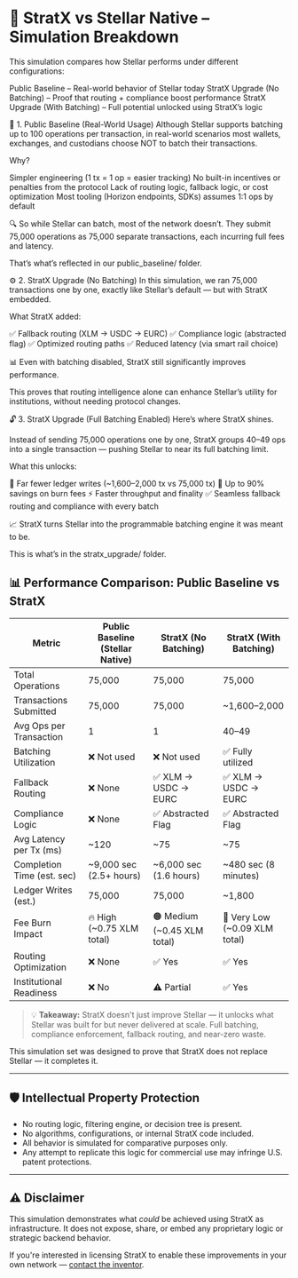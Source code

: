 # 🚀 StratX vs Stellar Native – Simulation Breakdown
This simulation compares how Stellar performs under different configurations:

Public Baseline – Real-world behavior of Stellar today
StratX Upgrade (No Batching) – Proof that routing + compliance boost performance
StratX Upgrade (With Batching) – Full potential unlocked using StratX’s logic


📘 1. Public Baseline (Real-World Usage)
Although Stellar supports batching up to 100 operations per transaction, in real-world scenarios most wallets, exchanges, and custodians choose NOT to batch their transactions.

Why?

Simpler engineering (1 tx = 1 op = easier tracking)
No built-in incentives or penalties from the protocol
Lack of routing logic, fallback logic, or cost optimization
Most tooling (Horizon endpoints, SDKs) assumes 1:1 ops by default

🔍 So while Stellar can batch, most of the network doesn’t.
They submit 75,000 operations as 75,000 separate transactions, each incurring full fees and latency.

That’s what’s reflected in our public_baseline/ folder.


⚙️ 2. StratX Upgrade (No Batching)
In this simulation, we ran 75,000 transactions one by one, exactly like Stellar’s default — but with StratX embedded.

What StratX added:

✅ Fallback routing (XLM → USDC → EURC)
✅ Compliance logic (abstracted flag)
✅ Optimized routing paths
✅ Reduced latency (via smart rail choice)

📊 Even with batching disabled, StratX still significantly improves performance.

This proves that routing intelligence alone can enhance Stellar’s utility for institutions, without needing protocol changes.


🔓 3. StratX Upgrade (Full Batching Enabled)
Here’s where StratX shines.

Instead of sending 75,000 operations one by one, StratX groups 40–49 ops into a single transaction — pushing Stellar to near its full batching limit.

What this unlocks:

🔁 Far fewer ledger writes (~1,600–2,000 tx vs 75,000 tx)
💸 Up to 90% savings on burn fees
⚡ Faster throughput and finality
✅ Seamless fallback routing and compliance with every batch

📈 StratX turns Stellar into the programmable batching engine it was meant to be.

This is what’s in the stratx_upgrade/ folder.

## 📊 Performance Comparison: Public Baseline vs StratX

| Metric                        | Public Baseline (Stellar Native) | StratX (No Batching)         | StratX (With Batching)       |
|------------------------------|----------------------------------|------------------------------|------------------------------|
| Total Operations             | 75,000                           | 75,000                       | 75,000                       |
| Transactions Submitted       | 75,000                           | 75,000                       | ~1,600–2,000                 |
| Avg Ops per Transaction      | 1                                | 1                            | 40–49                        |
| Batching Utilization         | ❌ Not used                      | ❌ Not used                  | ✅ Fully utilized            |
| Fallback Routing             | ❌ None                          | ✅ XLM → USDC → EURC         | ✅ XLM → USDC → EURC         |
| Compliance Logic             | ❌ None                          | ✅ Abstracted Flag           | ✅ Abstracted Flag           |
| Avg Latency per Tx (ms)      | ~120                             | ~75                          | ~75                          |
| Completion Time (est. sec)   | ~9,000 sec (2.5+ hours)          | ~6,000 sec (1.6 hours)       | ~480 sec (8 minutes)         |
| Ledger Writes (est.)         | 75,000                           | 75,000                       | ~1,800                       |
| Fee Burn Impact              | 🔥 High (~0.75 XLM total)       | 🟠 Medium (~0.45 XLM total)  | 💸 Very Low (~0.09 XLM total)|
| Routing Optimization         | ❌ None                          | ✅ Yes                       | ✅ Yes                       |
| Institutional Readiness      | ❌ No                            | ⚠️ Partial                   | ✅ Yes                       |

> 💡 **Takeaway:** StratX doesn't just improve Stellar — it unlocks what Stellar was built for but never delivered at scale. Full batching, compliance enforcement, fallback routing, and near-zero waste.


This simulation set was designed to prove that StratX does not replace Stellar — it completes it.

---

## 🛡️ Intellectual Property Protection

- No routing logic, filtering engine, or decision tree is present.
- No algorithms, configurations, or internal StratX code included.
- All behavior is simulated for comparative purposes only.
- Any attempt to replicate this logic for commercial use may infringe U.S. patent protections.

---

## ⚠️ Disclaimer

This simulation demonstrates what *could* be achieved using StratX as infrastructure. It does not expose, share, or embed any proprietary logic or strategic backend behavior.

If you're interested in licensing StratX to enable these improvements in your own network — [contact the inventor](mailto:your@email.com).
